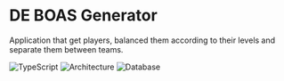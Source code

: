 # DE BOAS Generator

Application that get players, balanced them according to their levels and separate them between teams.

![TypeScript][type] ![Architecture][node] ![Database][mongo]    

[type]: https://img.shields.io/badge/typescript-%23007ACC.svg?style=for-the-badge&logo=typescript&logoColor=white
[node]: https://img.shields.io/badge/Node.js-339933?style=for-the-badge&logo=nodedotjs&logoColor=white
[mongo]: https://img.shields.io/badge/MongoDB-4EA94B?style=for-the-badge&logo=mongodb&logoColor=white


